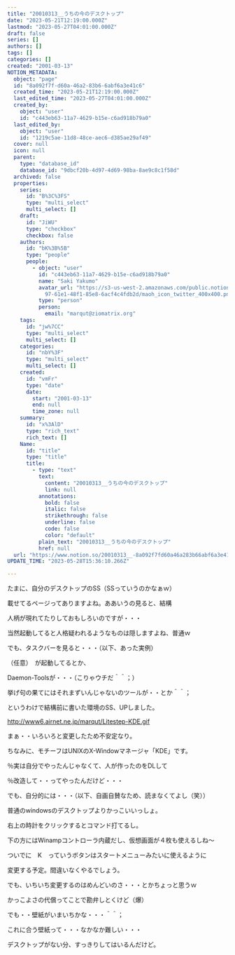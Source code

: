 ```yaml
---
title: "20010313__うちの今のデスクトップ"
date: "2023-05-21T12:19:00.000Z"
lastmod: "2023-05-27T04:01:00.000Z"
draft: false
series: []
authors: []
tags: []
categories: []
created: "2001-03-13"
NOTION_METADATA:
  object: "page"
  id: "8a092f7f-d60a-46a2-83b6-6abf6a3e41c6"
  created_time: "2023-05-21T12:19:00.000Z"
  last_edited_time: "2023-05-27T04:01:00.000Z"
  created_by:
    object: "user"
    id: "c443eb63-11a7-4629-b15e-c6ad918b79a0"
  last_edited_by:
    object: "user"
    id: "1219c5ae-11d8-48ce-aec6-d385ae29af49"
  cover: null
  icon: null
  parent:
    type: "database_id"
    database_id: "9dbcf20b-4d97-4d69-98ba-8ae9c8c1f58d"
  archived: false
  properties:
    series:
      id: "B%3C%3FS"
      type: "multi_select"
      multi_select: []
    draft:
      id: "JiWU"
      type: "checkbox"
      checkbox: false
    authors:
      id: "bK%3B%5B"
      type: "people"
      people:
        - object: "user"
          id: "c443eb63-11a7-4629-b15e-c6ad918b79a0"
          name: "Saki Yakumo"
          avatar_url: "https://s3-us-west-2.amazonaws.com/public.notion-static.com/3ad1c4\
            97-61e1-48f1-85e8-6acf4c4fdb2d/maoh_icon_twitter_400x400.png"
          type: "person"
          person:
            email: "marqut@ziomatrix.org"
    tags:
      id: "jw%7CC"
      type: "multi_select"
      multi_select: []
    categories:
      id: "nbY%3F"
      type: "multi_select"
      multi_select: []
    created:
      id: "vmFr"
      type: "date"
      date:
        start: "2001-03-13"
        end: null
        time_zone: null
    summary:
      id: "x%3AlD"
      type: "rich_text"
      rich_text: []
    Name:
      id: "title"
      type: "title"
      title:
        - type: "text"
          text:
            content: "20010313__うちの今のデスクトップ"
            link: null
          annotations:
            bold: false
            italic: false
            strikethrough: false
            underline: false
            code: false
            color: "default"
          plain_text: "20010313__うちの今のデスクトップ"
          href: null
  url: "https://www.notion.so/20010313__-8a092f7fd60a46a283b66abf6a3e41c6"
UPDATE_TIME: "2023-05-28T15:36:10.266Z"

---
```

<link rel="stylesheet" href="https://cdn.jsdelivr.net/npm/katex@0.16.2/dist/katex.min.css" integrity="sha384-bYdxxUwYipFNohQlHt0bjN/LCpueqWz13HufFEV1SUatKs1cm4L6fFgCi1jT643X" crossorigin="anonymous">


たまに、自分のデスクトップのSS（SSっていうのかなぁｗ）


載せてるページってありますよね。ああいうの見ると、結構


人柄が現れてたりしておもしろいのですが・・・


当然起動してると人格疑われるようなものは隠しますよね、普通ｗ


でも、タスクバーを見ると・・・（以下、あった実例）


（任意）　が起動してるとか、


Daemon-Toolsが・・・（こりゃウチだ＾＾；）


挙げ句の果てにはそれまずいんじゃないのツールが・・とか＾＾；


というわけで結構前に書いた環境のSS、UPしました。


http://www6.airnet.ne.jp/marqut/Litestep-KDE.gif


まぁ・・いろいろと変更したため不安定なり。


ちなみに、モチーフはUNIXのX-Windowマネージャ「KDE」です。


％実は自分でやったんじゃなくて、人が作ったのをDLして


％改造して・・ってやったんだけど・・・


でも、自分的には・・・（以下、自画自賛なため、読まなくてよし（笑））


普通のwindowsのデスクトップよりかっこいいっしょ。


右上の時計をクリックするとコマンド打てるし。


下の方にはWinampコントローラ内蔵だし、仮想画面が４枚も使えるしね～


ついでに　K　っていうボタンはスタートメニューみたいに使えるように


変更する予定。間違いなくやるでしょう。


でも、いちいち変更するのはめんどいのさ・・・とかちょっと思うｗ


かっこよさの代償ってことで勘弁しとくけど（爆）


でも・・壁紙がいまいちかな・・・＾＾；


これに合う壁紙って・・・なかなか難しい・・・


デスクトップがない分、すっきりしてはいるんだけど。

